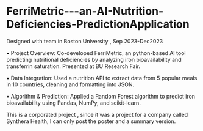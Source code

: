 # FerriMetric---an-AI-Nutrition-Deficiencies-PredictionApplication
Designed with team in Boston University , Sep 2023-Dec2023

•  Project Overview: Co-developed FerriMetric, an python-based AI tool predicting nutritional deficiencies by analyzing iron bioavailability and transferrin saturation. Presented at BU Research Fair.

•  Data Integration: Used a nutrition API to extract data from 5 popular meals in 10 countries, cleaning and formatting into JSON.

•  Algorithm & Prediction: Applied a Random Forest algorithm to predict iron bioavailability using Pandas, NumPy, and scikit-learn.

This is a corporated project , since it was a project for a company called Synthera Health, I can only post the poster and a summary version.
